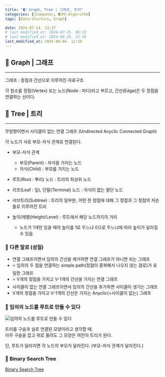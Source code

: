 ```yaml
---
title: "🌓 Graph, Tree | 그래프, 트리"
categories: [💫Computer, 🌓PS-Algorithm]
tags: [Data-Stucture, Graph]

date: 2024-07-14. 23:37
# last_modified_at: 2024-07-15. 06:12
# last_modified_at: 2024-08-29. 21:35
last_modified_at: 2024-09-04. 12:58
---
```


## 💫 Graph | 그래프

---

그래프 : 정점과 간선으로 이루어진 자료구조  

각 원소를 정점(Vertex) 또는 노드(Node : 마디)라고 부르고, 간선(Edge)은 두 정점을 연결하는 선이다.  

## 💫 Tree | 트리

---

무방향이면서 사이클이 없는 연결 그래프 (Undirected Acyclic Connected Graph)  

각 노드가 서로 부모-자식 관계로 연결된다.  

- 부모-자식 관계
  - 부모(Parent) : 자식을 가지는 노드
  - 자식(Child) : 부모를 가지는 노드

- 루트(Root : 뿌리) 노드 : 트리의 최상위 노드
- 리프(Leaf : 잎), 단말(Terminal) 노드 : 자식이 없는 말단 노드

- 서브트리(Subtree) : 트리의 일부분, 어떤 한 정점에 대해 그 정점과 그 정점의 자손들로 이루어진 트리

- 높이/레벨(Height/Level) : 루트에서 해당 노드까지의 거리
  - 노드가 1개만 있을 때의 높이를 1로 두느냐 0으로 두느냐에 따라 높이가 달라질 수 있음

### 🫧 다른 말로 (성질)

- 연결 그래프이면서 임의의 간선을 제거하면 연결 그래프가 아니면 되는 그래프
- ⭐ 임의의 두 점을 연결하는 simple path(정점이 중복해서 나오지 않는 경로)가 유일한 그래프
- ⭐ V개의 정점을 가지고 V-1개의 간선을 가지는 연결 그래프
- 사이클이 없는 연결 그래프이면서 임의의 간선을 추가하면 사이클이 생기는 그래프
- V개의 정점을 가지고 V-1개의 간선은 가지는 Anyclic(=사이클이 없는) 그래프

### 🫧 임의의 노드를 루트로 만들 수 있다

![임의의 노드를 루트로 만들 수 있다](https://img1.daumcdn.net/thumb/R1280x0/?scode=mtistory2&fname=https%3A%2F%2Fblog.kakaocdn.net%2Fdn%2FcA1oan%2FbtrnP7oHGaL%2Fgy8pI7h721aCcXHD16Ns0k%2Fimg.png)  

트리를 구슬과 실로 연결된 모양이라고 생각할 때,  
아무 구슬을 잡고 위로 올려도 그 모양은 여전히 트리가 된다.  

단, 루트가 달라지면 각 노드의 부모가 달라진다. (부모-자식 관계가 달라진다.)  

### 🫧 Binary Search Tree

[Binary Search Tree](/posts/Data-Structure-Binary-Search-Tree/)  
